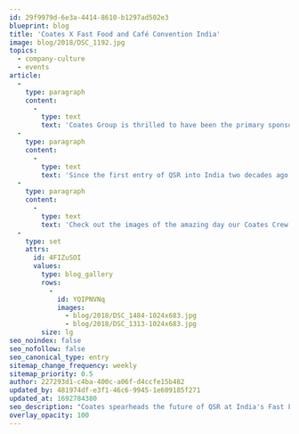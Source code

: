 ```yaml
---
id: 29f9979d-6e3a-4414-8610-b1297ad502e3
blueprint: blog
title: 'Coates X Fast Food and Café Convention India'
image: blog/2018/DSC_1192.jpg
topics:
  - company-culture
  - events
article:
  -
    type: paragraph
    content:
      -
        type: text
        text: 'Coates Group is thrilled to have been the primary sponsor for the Fast Food and Café Convention, India’s first ever conference bringing together the leaders of India’s QSR industry. The event, held on the 29th of November, presented an amazing chance for those involved within the fast food and café industry to share ideas, thoughts and inspiration.'
  -
    type: paragraph
    content:
      -
        type: text
        text: 'Since the first entry of QSR into India two decades ago, the industry has seen a significant growth, with it reported to exponentially boom within the next 5 years. The event provided a great opportunity for Coates to meet new clients and show them the future of digital signage.'
  -
    type: paragraph
    content:
      -
        type: text
        text: 'Check out the images of the amazing day our Coates Crew had at the Fast Food and Café Convention below.'
  -
    type: set
    attrs:
      id: 4FIZuSOI
      values:
        type: blog_gallery
        rows:
          -
            id: YQIPNVNq
            images:
              - blog/2018/DSC_1484-1024x683.jpg
              - blog/2018/DSC_1313-1024x683.jpg
        size: lg
seo_noindex: false
seo_nofollow: false
seo_canonical_type: entry
sitemap_change_frequency: weekly
sitemap_priority: 0.5
author: 227293d1-c4ba-400c-a06f-d4ccfe15b482
updated_by: 481974df-e3f1-46c6-9945-1e609185f271
updated_at: 1692784380
seo_description: "Coates spearheads the future of QSR at India's Fast Food & Café Convention. Dive into India's fast-food industry and digital signage revolution!"
overlay_opacity: 100
---
```

